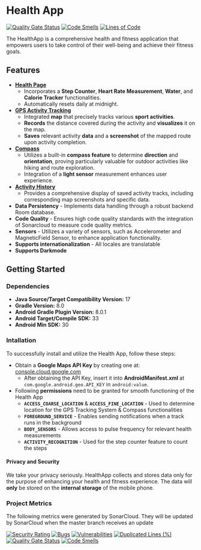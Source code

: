 # Health App
[![Quality Gate Status](https://sonarcloud.io/api/project_badges/measure?project=uni-aau_health-app&metric=alert_status)](https://sonarcloud.io/summary/new_code?id=uni-aau_health-app)
[![Code Smells](https://sonarcloud.io/api/project_badges/measure?project=uni-aau_health-app&metric=code_smells)](https://sonarcloud.io/summary/new_code?id=uni-aau_health-app)
[![Lines of Code](https://sonarcloud.io/api/project_badges/measure?project=uni-aau_health-app&metric=ncloc)](https://sonarcloud.io/summary/new_code?id=uni-aau_health-app)

The HealthApp is a comprehensive health and fitness application that empowers users to take control of their well-being and achieve their fitness goals.

## Features
- **<u>Health Page</u>**
  - Incorporates a **Step Counter**, **Heart Rate Measurement**, **Water**, and **Calorie Tracker** functionalities.
  - Automatically resets daily at midnight.
- **<u>GPS Activity Tracking</u>**
  - Integrated **map** that precisely tracks various **sport activities**.
  - **Records** the distance covered during the activity and **visualizes** it on the map.
  - **Saves** relevant activity **data** and a **screenshot** of the mapped route upon activity completion.
- **<u>Compass</u>**
  - Utilizes a built-in **compass feature** to determine **direction** and **orientation**, proving particularly valuable for outdoor activities like hiking and route exploration.
  - Integration of a **light sensor** measurement enhances user experience.
- **<u>Activity History</u>**
  - Provides a comprehensive display of saved activity tracks, including corresponding map screenshots and specific data.
- **Data Persistency** - Implements data handling through a robust backend Room database.
- **Code Quality** - Ensures high code quality standards with the integration of Sonarcloud to measure code quality metrics.
- **Sensors** - Utilizes a variety of sensors, such as Accelerometer and MagneticField Sensor, to enhance application functionality.
- **Supports internationalization** - All locales are translatable
- **Supports Darkmode**

## Getting Started
### Dependencies
- **Java Source/Target Compatibility Version:** 17
- **Gradle Version:** 8.0
- **Android Gradle Plugin Version:** 8.0.1
- **Android Target/Compile SDK:** 33
- **Android Min SDK:** 30
### Intallation
To successfully install and utilize the Health App, follow these steps:
- Obtain a **Google Maps API Key** by creating one at: [console.cloud.google.com](https://console.cloud.google.com/google/maps-apis/)
  - After obtaining the API Key, insert it into **AndroidManifest.xml** at ``com.google.android.geo.API_KEY`` in ``android:value``.
- Following **permissions** need to be granted for smooth functioning of the Health App
  - **``ACCESS_COARSE_LOCATION``** & **``ACCESS_FINE_LOCATION``** - Used to determine location for the GPS Tracking System & Compass functionalities
  - **``FOREGROUND_SERVICE``** - Enables sending notifications when a track runs in the background
  - **``BODY_SENSORS``** - Allows access to pulse frequency for relevant health measurements
  - **``ACTIVITY_RECOGNITION``** - Used for the step counter feature to count the steps


#### Privacy and Security
We take your privacy seriously. HealthApp collects and stores data only for the purpose of enhancing your health and fitness experience. The data will **only** be stored on the **internal storage** of the mobile phone.

### Project Metrics
The following metrics were generated by SonarCloud. They will be updated by SonarCloud when the master branch receives an update

[![Security Rating](https://sonarcloud.io/api/project_badges/measure?project=uni-aau_health-app&metric=security_rating)](https://sonarcloud.io/summary/new_code?id=uni-aau_health-app)
[![Bugs](https://sonarcloud.io/api/project_badges/measure?project=uni-aau_health-app&metric=bugs)](https://sonarcloud.io/summary/new_code?id=uni-aau_health-app)
[![Vulnerabilities](https://sonarcloud.io/api/project_badges/measure?project=uni-aau_health-app&metric=vulnerabilities)](https://sonarcloud.io/summary/new_code?id=uni-aau_health-app)
[![Duplicated Lines (%)](https://sonarcloud.io/api/project_badges/measure?project=uni-aau_health-app&metric=duplicated_lines_density)](https://sonarcloud.io/summary/new_code?id=uni-aau_health-app)
[![Quality Gate Status](https://sonarcloud.io/api/project_badges/measure?project=uni-aau_health-app&metric=alert_status)](https://sonarcloud.io/summary/new_code?id=uni-aau_health-app)
[![Code Smells](https://sonarcloud.io/api/project_badges/measure?project=uni-aau_health-app&metric=code_smells)](https://sonarcloud.io/summary/new_code?id=uni-aau_health-app)